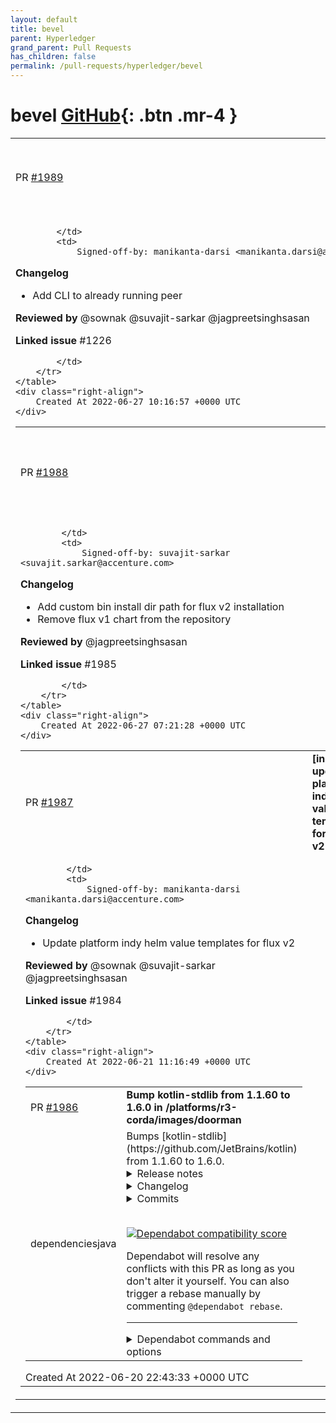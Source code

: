 ```yaml
---
layout: default
title: bevel
parent: Hyperledger
grand_parent: Pull Requests
has_children: false
permalink: /pull-requests/hyperledger/bevel
---
```


# bevel <span class="fs-3 right-align">[GitHub](https://github.com/hyperledger/bevel){: .btn .mr-4 }</span>


<div>
    <table>
        <tr>
            <td>
                PR <a href="https://github.com/hyperledger/bevel/pull/1989" class=".btn">#1989</a>
            </td>
            <td>
                <b>
                    [fabric]: Attach CLI to already running peer
                </b>
            </td>
        </tr>
        <tr>
            <td>
                
            </td>
            <td>
                Signed-off-by: manikanta-darsi <manikanta.darsi@accenture.com>

**Changelog**
- Add  CLI to already running peer


 

**Reviewed by**
@sownak @suvajit-sarkar @jagpreetsinghsasan 

 

**Linked issue**
#1226 

            </td>
        </tr>
    </table>
    <div class="right-align">
        Created At 2022-06-27 10:16:57 +0000 UTC
    </div>
</div>

<div>
    <table>
        <tr>
            <td>
                PR <a href="https://github.com/hyperledger/bevel/pull/1988" class=".btn">#1988</a>
            </td>
            <td>
                <b>
                    [shared] provide custom bin install dir path for flux installation
                </b>
            </td>
        </tr>
        <tr>
            <td>
                
            </td>
            <td>
                Signed-off-by: suvajit-sarkar <suvajit.sarkar@accenture.com>

**Changelog**
- Add custom bin install dir path for flux v2 installation
- Remove flux v1 chart from the repository

 

**Reviewed by**
@jagpreetsinghsasan 
 

**Linked issue**
#1985 

            </td>
        </tr>
    </table>
    <div class="right-align">
        Created At 2022-06-27 07:21:28 +0000 UTC
    </div>
</div>

<div>
    <table>
        <tr>
            <td>
                PR <a href="https://github.com/hyperledger/bevel/pull/1987" class=".btn">#1987</a>
            </td>
            <td>
                <b>
                    [indy]: update platform indy helm value templates for flux v2
                </b>
            </td>
        </tr>
        <tr>
            <td>
                
            </td>
            <td>
                Signed-off-by: manikanta-darsi <manikanta.darsi@accenture.com>

**Changelog**
- Update platform indy helm value templates for flux v2

 

**Reviewed by**
@sownak @suvajit-sarkar @jagpreetsinghsasan 

 

**Linked issue**
#1984 

            </td>
        </tr>
    </table>
    <div class="right-align">
        Created At 2022-06-21 11:16:49 +0000 UTC
    </div>
</div>

<div>
    <table>
        <tr>
            <td>
                PR <a href="https://github.com/hyperledger/bevel/pull/1986" class=".btn">#1986</a>
            </td>
            <td>
                <b>
                    Bump kotlin-stdlib from 1.1.60 to 1.6.0 in /platforms/r3-corda/images/doorman
                </b>
            </td>
        </tr>
        <tr>
            <td>
                <span class="chip">dependencies</span><span class="chip">java</span>
            </td>
            <td>
                Bumps [kotlin-stdlib](https://github.com/JetBrains/kotlin) from 1.1.60 to 1.6.0.
<details>
<summary>Release notes</summary>
<p><em>Sourced from <a href="https://github.com/JetBrains/kotlin/releases">kotlin-stdlib's releases</a>.</em></p>
<blockquote>
<h2>Kotlin 1.6.0</h2>
<h2>Changelog</h2>
<h3>Android</h3>
<ul>
<li><a href="https://youtrack.jetbrains.com/issue/KT-48019"><code>KT-48019</code></a> Bundle Kotlin Tooling Metadata into apk artifacts</li>
<li><a href="https://youtrack.jetbrains.com/issue/KT-47733"><code>KT-47733</code></a> JVM / IR: Android Synthetic don't generate _findCachedViewById function</li>
</ul>
<h3>Compiler</h3>
<h4>New Features</h4>
<ul>
<li><a href="https://youtrack.jetbrains.com/issue/KT-47984"><code>KT-47984</code></a> In-place arguments inlining for <a href="https://github.com/InlineOnly"><code>@​InlineOnly</code></a> functions</li>
<li><a href="https://youtrack.jetbrains.com/issue/KT-12794"><code>KT-12794</code></a> Allow runtime retention repeatable annotations when compiling under Java 8</li>
<li><a href="https://youtrack.jetbrains.com/issue/KT-43714"><code>KT-43714</code></a> Support annotations on class type parameters (AnnotationTarget.TYPE_PARAMETER)</li>
<li><a href="https://youtrack.jetbrains.com/issue/KT-45949"><code>KT-45949</code></a> Kotlin/Native: Improve bound check elimination</li>
<li><a href="https://youtrack.jetbrains.com/issue/KT-43919"><code>KT-43919</code></a> Support loading Java annotations on base classes and implementing interfaces'  type arguments</li>
<li><a href="https://youtrack.jetbrains.com/issue/KT-48194"><code>KT-48194</code></a> Try to resolve calls where we don't have enough type information, using the builder inference despite the presence of the annotation</li>
<li><a href="https://youtrack.jetbrains.com/issue/KT-47736"><code>KT-47736</code></a> Support conversion from regular functional types to suspending ones in JVM IR</li>
<li><a href="https://youtrack.jetbrains.com/issue/KT-39055"><code>KT-39055</code></a> Support property delegate created via synthetic method instead of field</li>
</ul>
<h4>Performance Improvements</h4>
<ul>
<li><a href="https://youtrack.jetbrains.com/issue/KT-45185"><code>KT-45185</code></a> FIR2IR: get rid of IrBuiltIns usages</li>
<li><a href="https://youtrack.jetbrains.com/issue/KT-47918"><code>KT-47918</code></a> JVM / IR: Performance degradation with const-bound for-cycles</li>
<li><a href="https://youtrack.jetbrains.com/issue/KT-33835"><code>KT-33835</code></a> Bytecode including unnecessary null checks for safe calls where left-hand side is non-nullable</li>
<li><a href="https://youtrack.jetbrains.com/issue/KT-41510"><code>KT-41510</code></a> Compilation of kotlin html DSL is still too slow</li>
<li><a href="https://youtrack.jetbrains.com/issue/KT-48211"><code>KT-48211</code></a> We spend a lot of time in ExpectActual declaration checker when there is very small amount of actual/expect declaration</li>
<li><a href="https://youtrack.jetbrains.com/issue/KT-39054"><code>KT-39054</code></a> Optimize delegated properties which call get/set on the given KProperty instance on JVM</li>
<li><a href="https://youtrack.jetbrains.com/issue/KT-46615"><code>KT-46615</code></a> Don't generate nullability assertions in methods for directly invoked lambdas</li>
</ul>
<h4>Fixes</h4>
<ul>
<li><a href="https://youtrack.jetbrains.com/issue/KT-49613"><code>KT-49613</code></a> JVM / IR: &quot;Exception during IR lowering&quot; with java fun interface and it's non-trivial usage</li>
<li><a href="https://youtrack.jetbrains.com/issue/KT-49548"><code>KT-49548</code></a> &quot;ClassCastException: java.util.ArrayList$Itr cannot be cast to kotlin.collections.IntIterator&quot; with Iterable inside <code>let</code></li>
<li><a href="https://youtrack.jetbrains.com/issue/KT-22562"><code>KT-22562</code></a> Deprecate calls to &quot;suspend&quot; named functions with single dangling lambda argument</li>
<li><a href="https://youtrack.jetbrains.com/issue/KT-47120"><code>KT-47120</code></a> JVM IR: NoClassDefFoundError when there are an extension and a regular function with the same name</li>
<li><a href="https://youtrack.jetbrains.com/issue/KT-49477"><code>KT-49477</code></a> Has ran into recursion problem with two interdependant delegates</li>
<li><a href="https://youtrack.jetbrains.com/issue/KT-49442"><code>KT-49442</code></a> ClassCastException on reporting [EXPOSED_FROM_PRIVATE_IN_FILE] Deprecation: private-in-file class should not expose 'private-in-class'</li>
<li><a href="https://youtrack.jetbrains.com/issue/KT-49371"><code>KT-49371</code></a> JVM / IR: &quot;NoSuchMethodError&quot; with multiple inheritance</li>
<li><a href="https://youtrack.jetbrains.com/issue/KT-44843"><code>KT-44843</code></a> PSI2IR: &quot;org.jetbrains.kotlin.psi2ir.generators.ErrorExpressionException: null: KtCallExpression&quot; with delegate who has name or parameter with the same name as a property</li>
<li><a href="https://youtrack.jetbrains.com/issue/KT-49294"><code>KT-49294</code></a> Turning FlowCollector into 'fun interface' leads to AbstractMethodError</li>
<li><a href="https://youtrack.jetbrains.com/issue/KT-18282"><code>KT-18282</code></a> Companion object referencing it's own method during construction compiles successfully but fails at runtime with VerifyError</li>
<li><a href="https://youtrack.jetbrains.com/issue/KT-25289"><code>KT-25289</code></a> Prohibit access to class members in the super constructor call of its companion and nested object</li>
<li><a href="https://youtrack.jetbrains.com/issue/KT-32753"><code>KT-32753</code></a> Prohibit <a href="https://github.com/JvmField"><code>@​JvmField</code></a> on property in primary constructor that overrides interface property</li>
<li><a href="https://youtrack.jetbrains.com/issue/KT-43433"><code>KT-43433</code></a> <code>Suspend conversion is disabled</code> message in cases where it is not supported and quickfix to update language version is suggested</li>
<li><a href="https://youtrack.jetbrains.com/issue/KT-49399"><code>KT-49399</code></a> Building repeatable annotation with Container nested class fails with ISE: &quot;Repeatable annotation class should have a container generated&quot;</li>
<li><a href="https://youtrack.jetbrains.com/issue/KT-49209"><code>KT-49209</code></a> Default upper bound for type variables should be non-null</li>
<li><a href="https://youtrack.jetbrains.com/issue/KT-49335"><code>KT-49335</code></a> NPE in <code>RepeatedAnnotationLowering.wrapAnnotationEntriesInContainer</code> when using <code>@Repeatable</code> annotation from different file</li>
<li><a href="https://youtrack.jetbrains.com/issue/KT-48876"><code>KT-48876</code></a> java.lang.UnsupportedOperationException: org.jetbrains.kotlin.ir.expressions.impl.IrReturnableBlockImpl@4a729df2</li>
</ul>
<!-- raw HTML omitted -->
</blockquote>
<p>... (truncated)</p>
</details>
<details>
<summary>Changelog</summary>
<p><em>Sourced from <a href="https://github.com/JetBrains/kotlin/blob/v1.6.0/ChangeLog.md">kotlin-stdlib's changelog</a>.</em></p>
<blockquote>
<h2>1.6.0</h2>
<h3>Android</h3>
<ul>
<li><a href="https://youtrack.jetbrains.com/issue/KT-48019"><code>KT-48019</code></a> Bundle Kotlin Tooling Metadata into apk artifacts</li>
<li><a href="https://youtrack.jetbrains.com/issue/KT-47733"><code>KT-47733</code></a> JVM / IR: Android Synthetic don't generate _findCachedViewById function</li>
</ul>
<h3>Compiler</h3>
<h4>New Features</h4>
<ul>
<li><a href="https://youtrack.jetbrains.com/issue/KT-47984"><code>KT-47984</code></a> In-place arguments inlining for <a href="https://github.com/InlineOnly"><code>@​InlineOnly</code></a> functions</li>
<li><a href="https://youtrack.jetbrains.com/issue/KT-12794"><code>KT-12794</code></a> Allow runtime retention repeatable annotations when compiling under Java 8</li>
<li><a href="https://youtrack.jetbrains.com/issue/KT-43714"><code>KT-43714</code></a> Support annotations on class type parameters (AnnotationTarget.TYPE_PARAMETER)</li>
<li><a href="https://youtrack.jetbrains.com/issue/KT-45949"><code>KT-45949</code></a> Kotlin/Native: Improve bound check elimination</li>
<li><a href="https://youtrack.jetbrains.com/issue/KT-43919"><code>KT-43919</code></a> Support loading Java annotations on base classes and implementing interfaces'  type arguments</li>
<li><a href="https://youtrack.jetbrains.com/issue/KT-48194"><code>KT-48194</code></a> Try to resolve calls where we don't have enough type information, using the builder inference despite the presence of the annotation</li>
<li><a href="https://youtrack.jetbrains.com/issue/KT-47736"><code>KT-47736</code></a> Support conversion from regular functional types to suspending ones in JVM IR</li>
<li><a href="https://youtrack.jetbrains.com/issue/KT-39055"><code>KT-39055</code></a> Support property delegate created via synthetic method instead of field</li>
</ul>
<h4>Performance Improvements</h4>
<ul>
<li><a href="https://youtrack.jetbrains.com/issue/KT-45185"><code>KT-45185</code></a> FIR2IR: get rid of IrBuiltIns usages</li>
<li><a href="https://youtrack.jetbrains.com/issue/KT-47918"><code>KT-47918</code></a> JVM / IR: Performance degradation with const-bound for-cycles</li>
<li><a href="https://youtrack.jetbrains.com/issue/KT-33835"><code>KT-33835</code></a> Bytecode including unnecessary null checks for safe calls where left-hand side is non-nullable</li>
<li><a href="https://youtrack.jetbrains.com/issue/KT-41510"><code>KT-41510</code></a> Compilation of kotlin html DSL is still too slow</li>
<li><a href="https://youtrack.jetbrains.com/issue/KT-48211"><code>KT-48211</code></a> We spend a lot of time in ExpectActual declaration checker when there is very small amount of actual/expect declaration</li>
<li><a href="https://youtrack.jetbrains.com/issue/KT-39054"><code>KT-39054</code></a> Optimize delegated properties which call get/set on the given KProperty instance on JVM</li>
<li><a href="https://youtrack.jetbrains.com/issue/KT-46615"><code>KT-46615</code></a> Don't generate nullability assertions in methods for directly invoked lambdas</li>
</ul>
<h4>Fixes</h4>
<ul>
<li><a href="https://youtrack.jetbrains.com/issue/KT-49613"><code>KT-49613</code></a> JVM / IR: &quot;Exception during IR lowering&quot; with java fun interface and it's non-trivial usage</li>
<li><a href="https://youtrack.jetbrains.com/issue/KT-49548"><code>KT-49548</code></a> &quot;ClassCastException: java.util.ArrayList$Itr cannot be cast to kotlin.collections.IntIterator&quot; with Iterable inside <code>let</code></li>
<li><a href="https://youtrack.jetbrains.com/issue/KT-22562"><code>KT-22562</code></a> Deprecate calls to &quot;suspend&quot; named functions with single dangling lambda argument</li>
<li><a href="https://youtrack.jetbrains.com/issue/KT-47120"><code>KT-47120</code></a> JVM IR: NoClassDefFoundError when there are an extension and a regular function with the same name</li>
<li><a href="https://youtrack.jetbrains.com/issue/KT-49477"><code>KT-49477</code></a> Has ran into recursion problem with two interdependant delegates</li>
<li><a href="https://youtrack.jetbrains.com/issue/KT-49442"><code>KT-49442</code></a> ClassCastException on reporting [EXPOSED_FROM_PRIVATE_IN_FILE] Deprecation: private-in-file class should not expose 'private-in-class'</li>
<li><a href="https://youtrack.jetbrains.com/issue/KT-49371"><code>KT-49371</code></a> JVM / IR: &quot;NoSuchMethodError&quot; with multiple inheritance</li>
<li><a href="https://youtrack.jetbrains.com/issue/KT-44843"><code>KT-44843</code></a> PSI2IR: &quot;org.jetbrains.kotlin.psi2ir.generators.ErrorExpressionException: null: KtCallExpression&quot; with delegate who has name or parameter with the same name as a property</li>
<li><a href="https://youtrack.jetbrains.com/issue/KT-49294"><code>KT-49294</code></a> Turning FlowCollector into 'fun interface' leads to AbstractMethodError</li>
<li><a href="https://youtrack.jetbrains.com/issue/KT-18282"><code>KT-18282</code></a> Companion object referencing it's own method during construction compiles successfully but fails at runtime with VerifyError</li>
<li><a href="https://youtrack.jetbrains.com/issue/KT-25289"><code>KT-25289</code></a> Prohibit access to class members in the super constructor call of its companion and nested object</li>
<li><a href="https://youtrack.jetbrains.com/issue/KT-32753"><code>KT-32753</code></a> Prohibit <a href="https://github.com/JvmField"><code>@​JvmField</code></a> on property in primary constructor that overrides interface property</li>
<li><a href="https://youtrack.jetbrains.com/issue/KT-43433"><code>KT-43433</code></a> <code>Suspend conversion is disabled</code> message in cases where it is not supported and quickfix to update language version is suggested</li>
<li><a href="https://youtrack.jetbrains.com/issue/KT-49399"><code>KT-49399</code></a> Building repeatable annotation with Container nested class fails with ISE: &quot;Repeatable annotation class should have a container generated&quot;</li>
<li><a href="https://youtrack.jetbrains.com/issue/KT-49209"><code>KT-49209</code></a> Default upper bound for type variables should be non-null</li>
<li><a href="https://youtrack.jetbrains.com/issue/KT-49335"><code>KT-49335</code></a> NPE in <code>RepeatedAnnotationLowering.wrapAnnotationEntriesInContainer</code> when using <code>@Repeatable</code> annotation from different file</li>
<li><a href="https://youtrack.jetbrains.com/issue/KT-48876"><code>KT-48876</code></a> java.lang.UnsupportedOperationException: org.jetbrains.kotlin.ir.expressions.impl.IrReturnableBlockImpl@4a729df2</li>
<li><a href="https://youtrack.jetbrains.com/issue/KT-48131"><code>KT-48131</code></a> IAE &quot;Repeatable annotation container value must be a class reference&quot; on using Kotlin-repeatable annotation from dependency</li>
</ul>
<!-- raw HTML omitted -->
</blockquote>
<p>... (truncated)</p>
</details>
<details>
<summary>Commits</summary>
<ul>
<li><a href="https://github.com/JetBrains/kotlin/commit/829d1d887636689955b56beebdbb8725e908ef0f"><code>829d1d8</code></a> Add changelog for 1.6.0</li>
<li><a href="https://github.com/JetBrains/kotlin/commit/99b69aeebec79615608bf242be3f12fdb15062be"><code>99b69ae</code></a> Merge KT-MR-4942: Mark packages for relocation to fix classpath interferring ...</li>
<li><a href="https://github.com/JetBrains/kotlin/commit/583488e3cecfc3890ba845d86ef5cc16e340ff7f"><code>583488e</code></a> [scripting] Fix NPE in aether.kt</li>
<li><a href="https://github.com/JetBrains/kotlin/commit/0d1f3623b265fa311b25f01558c76c03eece3258"><code>0d1f362</code></a> Fix PureAndroidAndJavaConsumeMppLibIT working with test project</li>
<li><a href="https://github.com/JetBrains/kotlin/commit/46af453c2687981c866ec3d4ac097db7df0531de"><code>46af453</code></a> JVM KT-49613 don't generate indy reference to protected constructor</li>
<li><a href="https://github.com/JetBrains/kotlin/commit/d5275aaf07a3149a4d263ee4b768c7adcac25400"><code>d5275aa</code></a> Mark packages for relocation to fix classpath interferring in main-kts</li>
<li><a href="https://github.com/JetBrains/kotlin/commit/a3820d409d9f2c98d9619cef870bbfa211838a56"><code>a3820d4</code></a> JVM KT-49548 progression iterators can be tainted</li>
<li><a href="https://github.com/JetBrains/kotlin/commit/63044b115b9675e32f8f0a66bffd33cee44fc088"><code>63044b1</code></a> Update <code>-Xjvm-default</code> description</li>
<li><a href="https://github.com/JetBrains/kotlin/commit/e8e3c72649b688907aa574f667d73c9acd3fadaa"><code>e8e3c72</code></a> Update INTERFACE_CANT_CALL_DEFAULT_METHOD_VIA_SUPER message</li>
<li><a href="https://github.com/JetBrains/kotlin/commit/ddd02fecbe423dd1f95a8d7952aabc3149b76656"><code>ddd02fe</code></a> JvmDefault. Allow non default inheritance with special flag</li>
<li>Additional commits viewable in <a href="https://github.com/JetBrains/kotlin/compare/1.1.60...v1.6.0">compare view</a></li>
</ul>
</details>
<br />


[![Dependabot compatibility score](https://dependabot-badges.githubapp.com/badges/compatibility_score?dependency-name=org.jetbrains.kotlin:kotlin-stdlib&package-manager=maven&previous-version=1.1.60&new-version=1.6.0)](https://docs.github.com/en/github/managing-security-vulnerabilities/about-dependabot-security-updates#about-compatibility-scores)

Dependabot will resolve any conflicts with this PR as long as you don't alter it yourself. You can also trigger a rebase manually by commenting `@dependabot rebase`.

[//]: # (dependabot-automerge-start)
[//]: # (dependabot-automerge-end)

---

<details>
<summary>Dependabot commands and options</summary>
<br />

You can trigger Dependabot actions by commenting on this PR:
- `@dependabot rebase` will rebase this PR
- `@dependabot recreate` will recreate this PR, overwriting any edits that have been made to it
- `@dependabot merge` will merge this PR after your CI passes on it
- `@dependabot squash and merge` will squash and merge this PR after your CI passes on it
- `@dependabot cancel merge` will cancel a previously requested merge and block automerging
- `@dependabot reopen` will reopen this PR if it is closed
- `@dependabot close` will close this PR and stop Dependabot recreating it. You can achieve the same result by closing it manually
- `@dependabot ignore this major version` will close this PR and stop Dependabot creating any more for this major version (unless you reopen the PR or upgrade to it yourself)
- `@dependabot ignore this minor version` will close this PR and stop Dependabot creating any more for this minor version (unless you reopen the PR or upgrade to it yourself)
- `@dependabot ignore this dependency` will close this PR and stop Dependabot creating any more for this dependency (unless you reopen the PR or upgrade to it yourself)
- `@dependabot use these labels` will set the current labels as the default for future PRs for this repo and language
- `@dependabot use these reviewers` will set the current reviewers as the default for future PRs for this repo and language
- `@dependabot use these assignees` will set the current assignees as the default for future PRs for this repo and language
- `@dependabot use this milestone` will set the current milestone as the default for future PRs for this repo and language

You can disable automated security fix PRs for this repo from the [Security Alerts page](https://github.com/hyperledger/bevel/network/alerts).

</details>
            </td>
        </tr>
    </table>
    <div class="right-align">
        Created At 2022-06-20 22:43:33 +0000 UTC
    </div>
</div>

